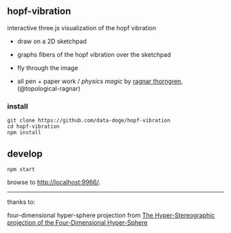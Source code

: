 ## hopf-vibration

interactive three.js visualization of the hopf vibration

- draw on a 2D sketchpad
- graphs fibers of the hopf vibration over the sketchpad
- fly through the image

- all pen + paper work / _physics magic_ by [ragnar thorngren](https://math.berkeley.edu/~ragnar/), (@topological-ragnar)

### install

```
git clone https://github.com/data-doge/hopf-vibration
cd hopf-vibration
npm install
```

## develop

```
npm start
```

browse to <http://localhost:9966/>.


---

thanks to:

four-dimensional hyper-sphere projection from [The Hyper-Stereographic projection of the Four-Dimensional Hyper-Sphere]()
